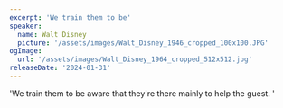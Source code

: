 ```yaml
---
excerpt: 'We train them to be'
speaker:
  name: Walt Disney
  picture: '/assets/images/Walt_Disney_1946_cropped_100x100.JPG'
ogImage:
  url: '/assets/images/Walt_Disney_1964_cropped_512x512.jpg'
releaseDate: '2024-01-31'
---
```


'We train them to be aware that they're there mainly to help the guest.'
